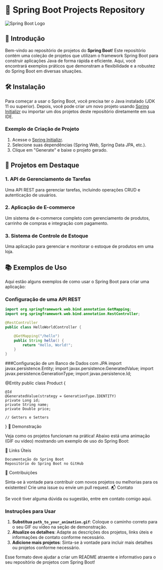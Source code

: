 # 🚀 Spring Boot Projects Repository

![Spring Boot Logo](https://spring.io/images/spring-boot-logo.png)

## 🎉 Introdução

Bem-vindo ao repositório de projetos do **Spring Boot**! Este repositório contém uma coleção de projetos que utilizam o framework Spring Boot para construir aplicações Java de forma rápida e eficiente. Aqui, você encontrará exemplos práticos que demonstram a flexibilidade e a robustez do Spring Boot em diversas situações.

## 🛠️ Instalação

Para começar a usar o Spring Boot, você precisa ter o Java instalado (JDK 11 ou superior). Depois, você pode criar um novo projeto usando [Spring Initializr](https://start.spring.io/) ou importar um dos projetos deste repositório diretamente em sua IDE.

### Exemplo de Criação de Projeto

1. Acesse o [Spring Initializr](https://start.spring.io/).
2. Selecione suas dependências (Spring Web, Spring Data JPA, etc.).
3. Clique em "Generate" e baixe o projeto gerado.

## 🚀 Projetos em Destaque

### 1. API de Gerenciamento de Tarefas
Uma API REST para gerenciar tarefas, incluindo operações CRUD e autenticação de usuários.

### 2. Aplicação de E-commerce
Um sistema de e-commerce completo com gerenciamento de produtos, carrinho de compras e integração com pagamento.

### 3. Sistema de Controle de Estoque
Uma aplicação para gerenciar e monitorar o estoque de produtos em uma loja.

## 📚 Exemplos de Uso

Aqui estão alguns exemplos de como usar o Spring Boot para criar uma aplicação:

### Configuração de uma API REST

```java
import org.springframework.web.bind.annotation.GetMapping;
import org.springframework.web.bind.annotation.RestController;

@RestController
public class HelloWorldController {

    @GetMapping("/hello")
    public String hello() {
        return "Hello, World!";
    }
}
```
###Configuração de um Banco de Dados com JPA
import javax.persistence.Entity;
import javax.persistence.GeneratedValue;
import javax.persistence.GenerationType;
import javax.persistence.Id;

@Entity
public class Product {
    
    @Id
    @GeneratedValue(strategy = GenerationType.IDENTITY)
    private Long id;
    private String name;
    private Double price;

    // Getters e Setters
}
🎥 Demonstração

Veja como os projetos funcionam na prática! Abaixo está uma animação (GIF ou vídeo) mostrando um exemplo de uso do Spring Boot:

🔗 Links Úteis

    Documentação do Spring Boot
    Repositório do Spring Boot no GitHub

🤝 Contribuições

Sinta-se à vontade para contribuir com novos projetos ou melhorias para os existentes! Crie uma issue ou envie um pull request.
📬 Contato

Se você tiver alguma dúvida ou sugestão, entre em contato comigo aqui.


### Instruções para Usar

1. **Substitua `path_to_your_animation.gif`**: Coloque o caminho correto para o seu GIF ou vídeo na seção de demonstração.
2. **Atualize os detalhes**: Adapte as descrições dos projetos, links úteis e informações de contato conforme necessário.
3. **Adicione mais projetos**: Sinta-se à vontade para incluir mais detalhes ou projetos conforme necessário.

Esse formato deve ajudar a criar um README atraente e informativo para o seu repositório de projetos com Spring Boot!


